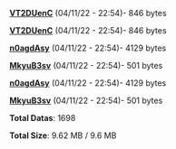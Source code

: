 [**VT2DUenC**](/data/VT2DUenC.txt) (04/11/22 - 22:54)- 846 bytes

[**VT2DUenC**](/data/VT2DUenC.txt) (04/11/22 - 22:54)- 846 bytes

[**n0agdAsy**](/data/n0agdAsy.txt) (04/11/22 - 22:54)- 4129 bytes

[**MkyuB3sv**](/data/MkyuB3sv.txt) (04/11/22 - 22:54)- 501 bytes

[**n0agdAsy**](/data/n0agdAsy.txt) (04/11/22 - 22:54)- 4129 bytes

[**MkyuB3sv**](/data/MkyuB3sv.txt) (04/11/22 - 22:54)- 501 bytes

**Total Datas**: 1698

**Total Size**: 9.62 MB / 9.6 MB
